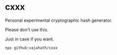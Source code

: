 # cxxx

Personal experimental cryptographic hash generator.

Please don't use this.

Just in case if you want.
```
npx github:vajahath/cxxx
```

